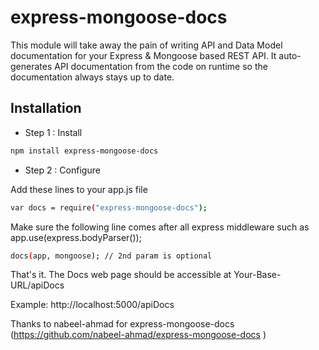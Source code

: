 express-mongoose-docs
=====================

This module will take away the pain of writing API and Data Model documentation for your Express & Mongoose based REST API.
It auto-generates API documentation from the code on runtime so the documentation always stays up to date.


Installation
--------------

* Step 1 : Install

```sh
npm install express-mongoose-docs
```

* Step 2 : Configure

Add these lines to your app.js file

```sh
var docs = require("express-mongoose-docs");
```

Make sure the following line comes after all express middleware such as app.use(express.bodyParser());

```sh
docs(app, mongoose); // 2nd param is optional
```

That's it. The Docs web page should be accessible at Your-Base-URL/apiDocs

Example: http://localhost:5000/apiDocs

Thanks to nabeel-ahmad for express-mongoose-docs (https://github.com/nabeel-ahmad/express-mongoose-docs )
